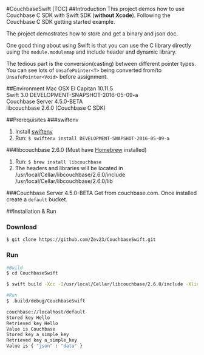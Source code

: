 #CouchbaseSwift
[TOC]
##Introduction
This project demos how to use Couchbase C SDK with Swift SDK (**without Xcode**). Following the Couchbase C SDK getting started example.

The project demostrates how to store and get a binary and json doc.

One good thing about using Swift is that you can use the C library directly using the `module.modulemap` and include header and dynamic library.

The tedious part is the conversion(casting) between different pointer types. You can see lots of `UnsafePointer<T>` being converted from/to `UnsafePointer<Void>` before assignment.

##Environment
Mac OSX El Capitan 10.11.5  
Swift 3.0 DEVELOPMENT-SNAPSHOT-2016-05-09-a  
Couchbase Server 4.5.0-BETA  
libcouchbase 2.6.0 (Couchbase C SDK)  

##Prerequisites
###swiftenv
1. Install [swiftenv](https://github.com/kylef/swiftenv)
2. Run: `$ swiftenv install DEVELOPMENT-SNAPSHOT-2016-05-09-a`

###libcouchbase 2.6.0
(Must have [Homebrew](http://brew.sh) installed)  
1. Run: `$ brew install libcouchbase`  
2. The headers and libraries will be located in  
/usr/local/Cellar/libcouchbase/2.6.0/include  
/usr/local/Cellar/libcouchbase/2.6.0/lib  

###Couchbase Server 4.5.0-BETA
Get from couchbase.com. Once installed create a `default` bucket.

##Installation & Run
### Download
`$ git clone https://github.com/Zev23/CouchbaseSwift.git`

### Run
```sh
#Build
$ cd CouchbaseSwift

$ swift build -Xcc -I/usr/local/Cellar/libcouchbase/2.6.0/include -Xlinker -L/usr/local/Cellar/libcouchbase/2.6.0/lib/  -Xcc -I./Modules -v

#Run
$ .build/debug/CouchbaseSwift

couchbase://localhost/default
Stored key Hello
Retrieved key Hello
Value is Couchbase
Stored key a_simple_key
Retrieved key a_simple_key
Value is { "json" : "data" }
```
